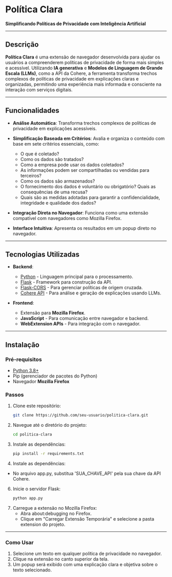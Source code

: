 # **Política Clara**

**Simplificando Políticas de Privacidade com Inteligência Artificial**

---

## **Descrição**

**Política Clara** é uma extensão de navegador desenvolvida para ajudar os usuários a compreenderem políticas de privacidade de forma mais simples e acessível. Utilizando **IA generativa** e **Modelos de Linguagem de Grande Escala (LLMs)**, como a API da Cohere, a ferramenta transforma trechos complexos de políticas de privacidade em explicações claras e organizadas, permitindo uma experiência mais informada e consciente na interação com serviços digitais.

---

## **Funcionalidades**

- **Análise Automática**: Transforma trechos complexos de políticas de privacidade em explicações acessíveis.
- **Simplificação Baseada em Critérios**: Avalia e organiza o conteúdo com base em sete critérios essenciais, como:
  - O que é coletado?
  - Como os dados são tratados?
  - Como a empresa pode usar os dados coletados? 
  - As informações podem ser compartilhadas ou vendidas para terceiros? 
  - Como os dados são armazenados? 
  - O fornecimento dos dados é voluntário ou obrigatório? Quais as consequências de uma recusa? 
  - Quais são as medidas adotadas para garantir a confidencialidade, integridade e qualidade dos dados?
    
- **Integração Direta no Navegador**: Funciona como uma extensão compatível com navegadores como Mozilla Firefox.
- **Interface Intuitiva**: Apresenta os resultados em um popup direto no navegador.

---

## **Tecnologias Utilizadas**

- **Backend**:
  - [Python](https://www.python.org/) - Linguagem principal para o processamento.
  - [Flask](https://flask.palletsprojects.com/) - Framework para construção da API.
  - [Flask-CORS](https://flask-cors.readthedocs.io/) - Para gerenciar políticas de origem cruzada.
  - [Cohere API](https://cohere.ai/) - Para análise e geração de explicações usando LLMs.

- **Frontend**:
  - Extensão para **Mozilla Firefox**.
  - **JavaScript** - Para comunicação entre navegador e backend.
  - **WebExtension APIs** - Para integração com o navegador.

---

## **Instalação**

### **Pré-requisitos**
- [Python 3.8+](https://www.python.org/)
- Pip (gerenciador de pacotes do Python)
- Navegador **Mozilla Firefox**

### **Passos**
1. Clone este repositório:
   ```bash
   git clone https://github.com/seu-usuario/politica-clara.git

2. Navegue até o diretório do projeto:
   ```bash
   cd politica-clara

3. Instale as dependências:
   ```bash
   pip install -r requirements.txt

4. Instale as dependências:

- No arquivo app.py, substitua 'SUA_CHAVE_API' pela sua chave da API Cohere.

6. Inicie o servidor Flask:
   ```bash
   python app.py

7. Carregue a extensão no Mozilla Firefox:
   -  Abra about:debugging no Firefox.
   -  Clique em "Carregar Extensão Temporária" e selecione a pasta extension do projeto.

---
  
### **Como Usar**

  1. Selecione um texto em qualquer política de privacidade no navegador.
  2. Clique na extensão no canto superior da tela.
  3. Um popup será exibido com uma explicação clara e objetiva sobre o texto selecionado.
